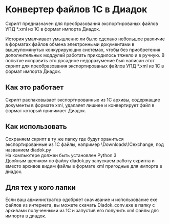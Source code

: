 # Конвертер файлов 1С в Диадок
Скрипт предназначен для преобразования экспортированых файлов УПД *.xml из 1С в формат импорта Диадок.

История умалчивает умышленно ли было сделано небольшое различие в форматах файлов обмена электронными документами в вышеупомянутых конкурирующих системах, чтобы без приобретения дополнительных моддулей работать приходилось тяжело и в ручную.
В попытке исправить это досадное недоразумение был написан этот скрипт для преобразования экспортированых файлов УПД *.xml из 1С в формат импорта Диадок.

## Как это работает
Скрипт распаковывает экспортированные из 1С архивы, содержащие документы в формате xml, удалаяет лишнее и конвертирует файл в формат который принимает Диадок.

## Как использовать
Сохраняем скрипт в ту же папку где будут храниться экспортированные из 1С файлы, например \Downloads\1Cexchange, под названием diadok.py  
На компьютере должен быть установлен Python 3  
Двойным щелчком по файлу diadok.py запускаем работу скрипта и вместо архивов видим файлы в формате xml пригодные для импорта в диадок.  

## Для тех у кого лапки
Если ваш администратор одобряет скачивание и использование exe файлов из интернета, вы можете скачать Diadok_conv.exe в папку с архивами полученными из 1С и запустив его получить xml файлы для импорта в диадок.
